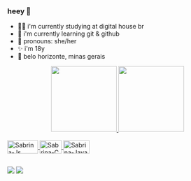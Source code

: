 ### heey 🎈

- 👩‍🎓 i'm currently studying at digital house br 
- 📘 i'm currently learning git & github
- 🤗 pronouns: she/her
- ✨ i'm 18y
- 🌆 belo horizonte, minas gerais

<div align="center">
  <a href="https://github.com/sabrinahelena">
  <img height="150em" src="https://github-readme-stats.vercel.app/api?username=sabrinahelena&show_icons=true&theme=dracula&include_all_commits=true&count_private=true"/>
  <img height="150em" src="https://github-readme-stats.vercel.app/api/top-langs/?username=sabrinahelena&layout=compact&langs_count=7&theme=dracula"/>
</div>
  
  <div style="display: inline_block"><br>
  <img align="center" alt="Sabrina-Js" height="30" width="70" src="https://img.shields.io/badge/JavaScript-F7DF1E?style=for-the-badge&logo=javascript&logoColor=black">
  <img align="center" alt="Sabrina-C" height="30" width="50" src="https://img.shields.io/badge/C-00599C?style=for-the-badge&logo=c&logoColor=white">
  <img align="center" alt="Sabrina-Java" height="30" width="60" src="https://img.shields.io/badge/Java-ED8B00?style=for-the-badge&logo=java&logoColor=white">
  
  ##
  
  <div> 
  <a href="https://www.linkedin.com/in/sabrina-helena-ferreira-73a880228" target="_blank"><img src="https://img.shields.io/badge/LinkedIn-0077B5?style=for-the-badge&logo=linkedin&logoColor=white" target="_blank"></a>
  <a href = "mailto:contatorafaballerini@gmail.com"><img src="https://img.shields.io/badge/Gmail-D14836?style=for-the-badge&logo=gmail&logoColor=white" target="_blank"></a>
 
 
